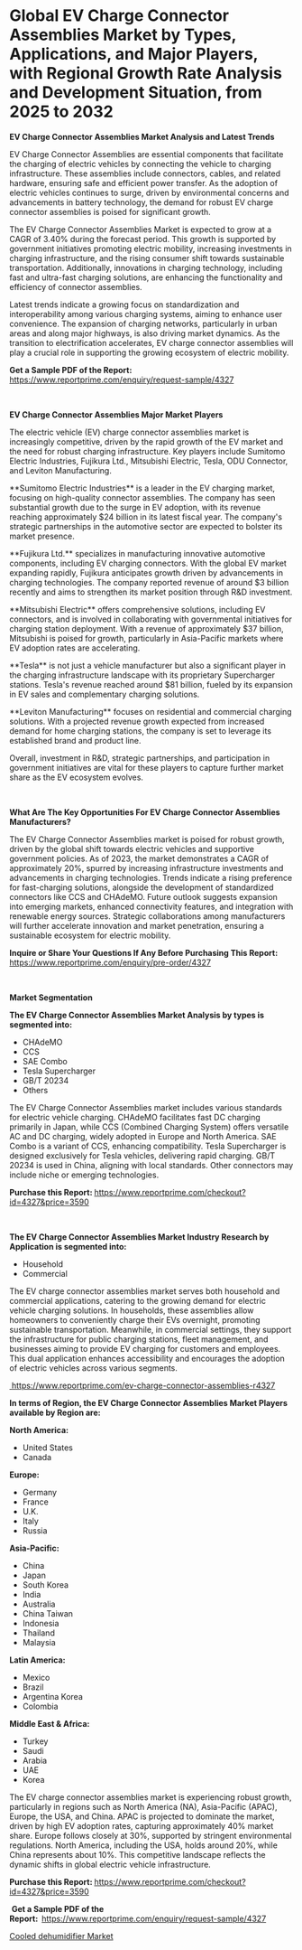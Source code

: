 <p><h1>Global EV Charge Connector Assemblies Market by Types, Applications, and Major Players, with Regional Growth Rate Analysis and Development Situation, from 2025 to 2032</h1></p><p><strong>EV Charge Connector Assemblies Market Analysis and Latest Trends</strong></p>
<p><p>EV Charge Connector Assemblies are essential components that facilitate the charging of electric vehicles by connecting the vehicle to charging infrastructure. These assemblies include connectors, cables, and related hardware, ensuring safe and efficient power transfer. As the adoption of electric vehicles continues to surge, driven by environmental concerns and advancements in battery technology, the demand for robust EV charge connector assemblies is poised for significant growth.</p><p>The EV Charge Connector Assemblies Market is expected to grow at a CAGR of 3.40% during the forecast period. This growth is supported by government initiatives promoting electric mobility, increasing investments in charging infrastructure, and the rising consumer shift towards sustainable transportation. Additionally, innovations in charging technology, including fast and ultra-fast charging solutions, are enhancing the functionality and efficiency of connector assemblies. </p><p>Latest trends indicate a growing focus on standardization and interoperability among various charging systems, aiming to enhance user convenience. The expansion of charging networks, particularly in urban areas and along major highways, is also driving market dynamics. As the transition to electrification accelerates, EV charge connector assemblies will play a crucial role in supporting the growing ecosystem of electric mobility.</p></p>
<p><strong>Get a Sample PDF of the Report:&nbsp;</strong> <a href="https://www.reportprime.com/enquiry/request-sample/4327?utm_campaign=3083&utm_medium=2&utm_source=Github&utm_content=ia&utm_term=19032025&utm_id=ev-charge-connector-assemblies">https://www.reportprime.com/enquiry/request-sample/4327</a></p>
<p>&nbsp;</p>
<p><strong>EV Charge Connector Assemblies Major Market Players</strong></p>
<p><p>The electric vehicle (EV) charge connector assemblies market is increasingly competitive, driven by the rapid growth of the EV market and the need for robust charging infrastructure. Key players include Sumitomo Electric Industries, Fujikura Ltd., Mitsubishi Electric, Tesla, ODU Connector, and Leviton Manufacturing.</p><p>**Sumitomo Electric Industries** is a leader in the EV charging market, focusing on high-quality connector assemblies. The company has seen substantial growth due to the surge in EV adoption, with its revenue reaching approximately $24 billion in its latest fiscal year. The company's strategic partnerships in the automotive sector are expected to bolster its market presence.</p><p>**Fujikura Ltd.** specializes in manufacturing innovative automotive components, including EV charging connectors. With the global EV market expanding rapidly, Fujikura anticipates growth driven by advancements in charging technologies. The company reported revenue of around $3 billion recently and aims to strengthen its market position through R&D investment.</p><p>**Mitsubishi Electric** offers comprehensive solutions, including EV connectors, and is involved in collaborating with governmental initiatives for charging station deployment. With a revenue of approximately $37 billion, Mitsubishi is poised for growth, particularly in Asia-Pacific markets where EV adoption rates are accelerating.</p><p>**Tesla** is not just a vehicle manufacturer but also a significant player in the charging infrastructure landscape with its proprietary Supercharger stations. Tesla's revenue reached around $81 billion, fueled by its expansion in EV sales and complementary charging solutions.</p><p>**Leviton Manufacturing** focuses on residential and commercial charging solutions. With a projected revenue growth expected from increased demand for home charging stations, the company is set to leverage its established brand and product line.</p><p>Overall, investment in R&D, strategic partnerships, and participation in government initiatives are vital for these players to capture further market share as the EV ecosystem evolves.</p></p>
<p>&nbsp;</p>
<p><strong>What Are The Key Opportunities For EV Charge Connector Assemblies Manufacturers?</strong></p>
<p><p>The EV Charge Connector Assemblies market is poised for robust growth, driven by the global shift towards electric vehicles and supportive government policies. As of 2023, the market demonstrates a CAGR of approximately 20%, spurred by increasing infrastructure investments and advancements in charging technologies. Trends indicate a rising preference for fast-charging solutions, alongside the development of standardized connectors like CCS and CHAdeMO. Future outlook suggests expansion into emerging markets, enhanced connectivity features, and integration with renewable energy sources. Strategic collaborations among manufacturers will further accelerate innovation and market penetration, ensuring a sustainable ecosystem for electric mobility.</p></p>
<p><strong>Inquire or Share Your Questions If Any Before Purchasing This Report:</strong> <a href="https://www.reportprime.com/enquiry/pre-order/4327?utm_campaign=3083&utm_medium=2&utm_source=Github&utm_content=ia&utm_term=19032025&utm_id=ev-charge-connector-assemblies">https://www.reportprime.com/enquiry/pre-order/4327</a></p>
<p>&nbsp;</p>
<p><strong>Market Segmentation</strong></p>
<p><strong>The EV Charge Connector Assemblies Market Analysis by types is segmented into:</strong></p>
<p><ul><li>CHAdeMO</li><li>CCS</li><li>SAE Combo</li><li>Tesla Supercharger</li><li>GB/T 20234</li><li>Others</li></ul></p>
<p><p>The EV Charge Connector Assemblies market includes various standards for electric vehicle charging. CHAdeMO facilitates fast DC charging primarily in Japan, while CCS (Combined Charging System) offers versatile AC and DC charging, widely adopted in Europe and North America. SAE Combo is a variant of CCS, enhancing compatibility. Tesla Supercharger is designed exclusively for Tesla vehicles, delivering rapid charging. GB/T 20234 is used in China, aligning with local standards. Other connectors may include niche or emerging technologies.</p></p>
<p><strong>Purchase this Report:&nbsp;</strong><a href="https://www.reportprime.com/checkout?id=4327&price=3590&utm_campaign=3083&utm_medium=2&utm_source=Github&utm_content=ia&utm_term=19032025&utm_id=ev-charge-connector-assemblies">https://www.reportprime.com/checkout?id=4327&price=3590</a></p>
<p>&nbsp;</p>
<p><strong>The EV Charge Connector Assemblies Market Industry Research by Application is segmented into:</strong></p>
<p><ul><li>Household</li><li>Commercial</li></ul></p>
<p><p>The EV charge connector assemblies market serves both household and commercial applications, catering to the growing demand for electric vehicle charging solutions. In households, these assemblies allow homeowners to conveniently charge their EVs overnight, promoting sustainable transportation. Meanwhile, in commercial settings, they support the infrastructure for public charging stations, fleet management, and businesses aiming to provide EV charging for customers and employees. This dual application enhances accessibility and encourages the adoption of electric vehicles across various segments.</p></p>
<p><a href="https://www.reportprime.com/ev-charge-connector-assemblies-r4327?utm_campaign=3083&utm_medium=2&utm_source=Github&utm_content=ia&utm_term=19032025&utm_id=ev-charge-connector-assemblies">&nbsp;https://www.reportprime.com/ev-charge-connector-assemblies-r4327</a></p>
<p><strong>In terms of Region, the EV Charge Connector Assemblies Market Players available by Region are:</strong></p>
<p>
    <p> <strong> North America: </strong>
        <ul>
            <li>United States</li>
            <li>Canada</li>
        </ul>
        </p> 
    <p> <strong> Europe: </strong>
        <ul>
            <li>Germany</li>
            <li>France</li>
            <li>U.K.</li>
            <li>Italy</li>
            <li>Russia</li>
        </ul>
        </p> 
    <p> <strong> Asia-Pacific: </strong>
        <ul>
            <li>China</li>
            <li>Japan</li>
            <li>South Korea</li>
            <li>India</li>
            <li>Australia</li>
            <li>China Taiwan</li>
            <li>Indonesia</li>
            <li>Thailand</li>
            <li>Malaysia</li>
        </ul>
        </p> 
    <p> <strong> Latin America: </strong>
        <ul>
            <li>Mexico</li>
            <li>Brazil</li>
            <li>Argentina Korea</li>
            <li>Colombia</li>
        </ul>
        </p> 
    <p> <strong> Middle East & Africa: </strong>
        <ul>
            <li>Turkey</li>
            <li>Saudi</li>
            <li>Arabia</li>
            <li>UAE</li>
            <li>Korea</li>
        </ul>
    </p>
    </p>
<p><p>The EV charge connector assemblies market is experiencing robust growth, particularly in regions such as North America (NA), Asia-Pacific (APAC), Europe, the USA, and China. APAC is projected to dominate the market, driven by high EV adoption rates, capturing approximately 40% market share. Europe follows closely at 30%, supported by stringent environmental regulations. North America, including the USA, holds around 20%, while China represents about 10%. This competitive landscape reflects the dynamic shifts in global electric vehicle infrastructure.</p></p>
<p><strong>Purchase this Report: </strong><a href="https://www.reportprime.com/checkout?id=4327&price=3590&utm_campaign=3083&utm_medium=2&utm_source=Github&utm_content=ia&utm_term=19032025&utm_id=ev-charge-connector-assemblies">https://www.reportprime.com/checkout?id=4327&price=3590</a></p>
<p>&nbsp;<strong>Get a Sample PDF of the Report:&nbsp;&nbsp;</strong><a href="https://www.reportprime.com/enquiry/request-sample/4327?utm_campaign=3083&utm_medium=2&utm_source=Github&utm_content=ia&utm_term=19032025&utm_id=ev-charge-connector-assemblies">https://www.reportprime.com/enquiry/request-sample/4327</a></p>
<p><strong></strong></p>
<p><p><a href="https://github.com/lalolatiot/Market-Research-Report-List-1/blob/main/cooled-dehumidifier-market.md?utm_campaign=3083&utm_medium=2&utm_source=Github&utm_content=ia&utm_term=19032025&utm_id=ev-charge-connector-assemblies">Cooled dehumidifier Market</a></p></p>